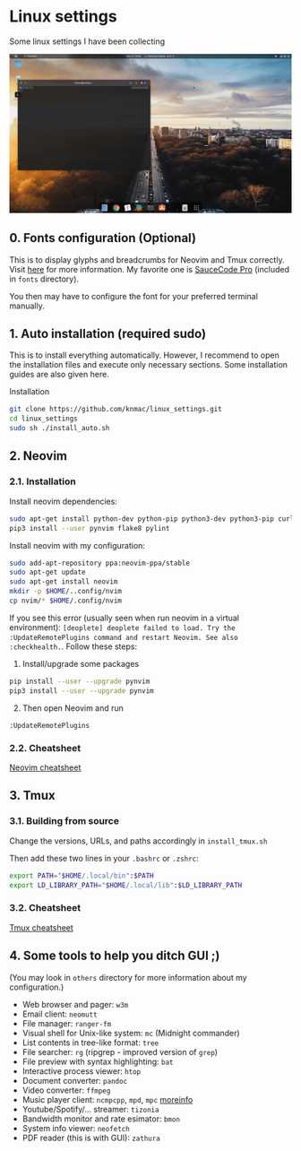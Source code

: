 # Linux settings
Some linux settings I have been collecting
<!--![screen shot](screenshot.png)-->
![demo](demo.gif)


## 0. Fonts configuration (Optional)
This is to display glyphs and breadcrumbs for Neovim and Tmux correctly. Visit [here](https://www.nerdfonts.com/#home) for more information. My favorite one is [SauceCode Pro](https://github.com/ryanoasis/nerd-fonts/releases/download/v2.1.0/SourceCodePro.zip) (included in `fonts` directory).

You then may have to configure the font for your preferred terminal manually.


## 1. Auto installation (required sudo)
This is to install everything automatically. However, I recommend to open the installation files and execute only necessary sections. Some installation guides are also given here.

Installation
```bash
git clone https://github.com/knmac/linux_settings.git
cd linux_settings
sudo sh ./install_auto.sh
```


## 2. Neovim

### 2.1. Installation
Install neovim dependencies:
```bash
sudo apt-get install python-dev python-pip python3-dev python3-pip curl exuberant-ctags
pip3 install --user pynvim flake8 pylint
```

Install neovim with my configuration:
```bash
sudo add-apt-repository ppa:neovim-ppa/stable
sudo apt-get update
sudo apt-get install neovim
mkdir -p $HOME/..config/nvim
cp nvim/* $HOME/.config/nvim
```

If you see this error (usually seen when run neovim in a virtual environment): 
`[deoplete] deoplete failed to load. Try the :UpdateRemotePlugins command and restart Neovim. See also :checkhealth.`. 
Follow these steps:

1. Install/upgrade some packages
```bash
pip install --user --upgrade pynvim
pip3 install --user --upgrade pynvim
```
2. Then open Neovim and run
```
:UpdateRemotePlugins
```

### 2.2. Cheatsheet
[Neovim cheatsheet](nvim_cheatsheet.md)


## 3. Tmux
### 3.1. Building from source
Change the versions, URLs, and paths accordingly in `install_tmux.sh`

Then add these two lines in your `.bashrc` or `.zshrc`:
```bash
export PATH="$HOME/.local/bin":$PATH
export LD_LIBRARY_PATH="$HOME/.local/lib":$LD_LIBRARY_PATH
```

### 3.2. Cheatsheet
[Tmux cheatsheet](tmux_cheatsheet.md)


## 4. Some tools to help you ditch GUI ;)

(You may look in `others` directory for more information about my configuration.)

- Web browser and pager: `w3m`
- Email client: `neomutt`
- File manager: `ranger-fm`
- Visual shell for Unix-like system: `mc` (Midnight commander)
- List contents in tree-like format: `tree`
- File searcher: `rg` (ripgrep - improved version of `grep`)
- File preview with syntax highlighting: `bat`
- Interactive process viewer: `htop`
- Document converter: `pandoc`
- Video converter: `ffmpeg`
- Music player client: `ncmpcpp`, `mpd`, `mpc` [moreinfo](https://computingforgeeks.com/how-to-configure-mpd-and-ncmpcpp-on-linux/)
- Youtube/Spotify/... streamer: `tizonia`
- Bandwidth monitor and rate esimator: `bmon`
- System info viewer: `neofetch`
- PDF reader (this is with GUI): `zathura`

